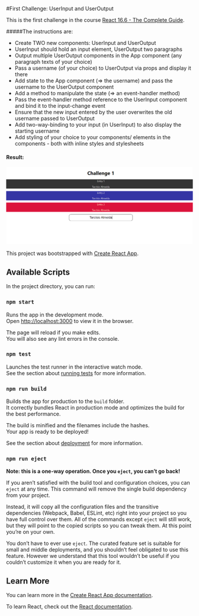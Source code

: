 #First Challenge: UserInput and UserOutput

This is the first challenge in the course [React 16.6 - The Complete Guide](https://www.udemy.com/react-the-complete-guide-incl-redux).

#####The instructions are:

* Create TWO new components: UserInput and UserOutput
* UserInput should hold an input element, UserOutput two paragraphs
* Output multiple UserOutput components in the App component (any paragraph texts of your choice)
* Pass a username (of your choice) to UserOutput via props and display it there
* Add state to the App component (=> the username) and pass the username to the UserOutput component
* Add a method to manipulate the state (=> an event-handler method)
* Pass the event-handler method reference to the UserInput component and bind it to the input-change event
* Ensure that the new input entered by the user overwrites the old username passed to UserOutput
* Add two-way-binding to your input (in UserInput) to also display the starting username
* Add styling of your choice to your components/ elements in the components - both with inline styles and stylesheets

#### Result: 

![Image not found](public/result.png)


This project was bootstrapped with [Create React App](https://github.com/facebook/create-react-app).

## Available Scripts

In the project directory, you can run:

### `npm start`

Runs the app in the development mode.<br>
Open [http://localhost:3000](http://localhost:3000) to view it in the browser.

The page will reload if you make edits.<br>
You will also see any lint errors in the console.

### `npm test`

Launches the test runner in the interactive watch mode.<br>
See the section about [running tests](https://facebook.github.io/create-react-app/docs/running-tests) for more information.

### `npm run build`

Builds the app for production to the `build` folder.<br>
It correctly bundles React in production mode and optimizes the build for the best performance.

The build is minified and the filenames include the hashes.<br>
Your app is ready to be deployed!

See the section about [deployment](https://facebook.github.io/create-react-app/docs/deployment) for more information.

### `npm run eject`

**Note: this is a one-way operation. Once you `eject`, you can’t go back!**

If you aren’t satisfied with the build tool and configuration choices, you can `eject` at any time. This command will remove the single build dependency from your project.

Instead, it will copy all the configuration files and the transitive dependencies (Webpack, Babel, ESLint, etc) right into your project so you have full control over them. All of the commands except `eject` will still work, but they will point to the copied scripts so you can tweak them. At this point you’re on your own.

You don’t have to ever use `eject`. The curated feature set is suitable for small and middle deployments, and you shouldn’t feel obligated to use this feature. However we understand that this tool wouldn’t be useful if you couldn’t customize it when you are ready for it.

## Learn More

You can learn more in the [Create React App documentation](https://facebook.github.io/create-react-app/docs/getting-started).

To learn React, check out the [React documentation](https://reactjs.org/).
